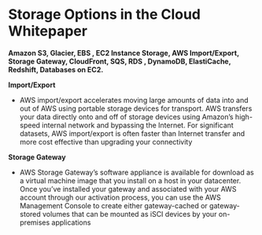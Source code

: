 # Storage Options in the Cloud Whitepaper

**Amazon S3, Glacier, EBS , EC2 Instance Storage, AWS Import/Export, Storage Gateway, CloudFront, SQS, RDS , DynamoDB, ElastiCache, Redshift, Databases on EC2.**

**Import/Export**

* AWS import/export accelerates moving large amounts of data into and out of AWS using portable storage devices for transport. AWS transfers your data directly onto and off of storage devices using Amazon’s high-speed internal network and bypassing the Internet. For significant datasets, AWS import/export is often faster than Internet transfer and more cost effective than upgrading your connectivity

**Storage Gateway**

* AWS Storage Gateway’s software appliance is available for download as a virtual machine image that you install on a host in your datacenter. Once you’ve installed your gateway and associated with your AWS account through our activation process, you can use the AWS Management Console to create either gateway-cached or gateway-stored volumes that can be mounted as iSCI devices by your on-premises applications

